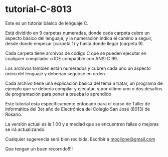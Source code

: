 # tutorial-C-8013
Este es un tutorial básico de lenguaje C.

Está dividido en 9 carpetas numeradas, donde cada carpeta cubre un aspecto básico del lenguaje, y la numeración indica el camino a seguir, desde donde empezar (carpeta 1) y hasta donde llegar  (carpeta 9).

Cada carpeta tiene archivos de código C que se pueden ejecutar en cualquier compilador o IDE compatible con ANSI C 99.

Los archivos también están numerados y cubren cada uno un aspecto único del lenguaje y deberían seguirse en orden.

Cada archivo tiene una explicación básica del tema a tratar, un programa de ejemplo que se debería compilar y ejecutar, y por ultimo uno o dos desafíos de programación para poner a prueba lo aprendido

Este tutorial esta específicamente enfocado para el curso de Taller de Informática del 3er año de Electrónica del Colegio San José (8013) de Rosario.

La versión actual es la 1.00 y a mediad que se encuentren fallas o mejoras se irá actualizando.

Cualquier sugerencia será bien recibida. 
Escribir a moglione@gmail.com

Que tengan un buen recorrido!!!!
